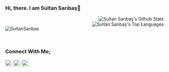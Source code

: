 ### Hi, there. I am Sultan Sarıbaş👋

<img align="right" alt="Sultan Sarıbaş's Github Stats" src='https://github-readme-stats.vercel.app/api?username=SultanSaribas&show_icons=true&theme=dark'>
<br>
<img align="right" alt="Sultan Sarıbaş's Top Languages" src='https://github-readme-stats.vercel.app/api/top-langs/?username=SultanSaribas&layout=compact&theme=dark'>

![SultanSaribas](https://komarev.com/ghpvc/?username=SultanSaribas&color=grey)

<br>

### Connect With Me;

[<img alt="SultanSaribas | LinkedIn" width="22px" color=#0077B5 marginLeft="35px" src="https://cdn.jsdelivr.net/npm/simple-icons@v3/icons/linkedin.svg" />][linkedin]
[<img alt="SultanSaribas | HackerRank" width="22px" marginLeft="35px" src="https://cdn.jsdelivr.net/npm/simple-icons@v3/icons/hackerrank.svg" />][HackerRank]
[<img alt="SultanSaribas | Twitter" width="22px" marginLeft="35px" src="https://cdn.jsdelivr.net/npm/simple-icons@v3/icons/telegram.svg" />][telegram]



[website]: https://sultansaribas.github.io/
[linkedin]: https://www.linkedin.com/in/sultan-sariba%C5%9F-283920141/
[HackerRank]: https://www.hackerrank.com/saribassultan
[telegram]: https://telegram.me/ssultii
